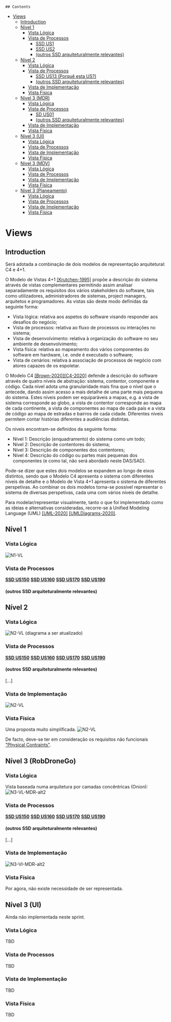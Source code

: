 	## Contents
- [Views](#views)
	- [Introduction](#introduction)
	- [Nível 1](#nível-1)
		- [Vista Lógica](#vista-lógica)
		- [Vista de Processos](#vista-de-processos)
			- [SSD US1](#ssd-us1)
			- [SSD US2](#ssd-us2)
			- [(outros SSD arquiteturalmente relevantes)](#outros-ssd-arquiteturalmente-relevantes)
	- [Nível 2](#nível-2)
		- [Vista Lógica](#vista-lógica-1)
		- [Vista de Processos](#vista-de-processos-1)
			- [SSD US13 (Porquê esta US?)](#ssd-us13-porquê-esta-us)
			- [(outros SSD arquiteturalmente relevantes)](#outros-ssd-arquiteturalmente-relevantes-1)
		- [Vista de Implementação](#vista-de-implementação)
		- [Vista Física](#vista-física)
	- [Nível 3 (MDR)](#nível-3-mdr)
		- [Vista Lógica](#vista-lógica-2)
		- [Vista de Processos](#vista-de-processos-2)
			- [SD US01](#sd-us01)
			- [(outros SSD arquiteturalmente relevantes)](#outros-ssd-arquiteturalmente-relevantes-2)
		- [Vista de Implementação](#vista-de-implementação-1)
		- [Vista Física](#vista-física-1)
	- [Nível 3 (UI)](#nível-3-ui)
		- [Vista Lógica](#vista-lógica-3)
		- [Vista de Processos](#vista-de-processos-3)
		- [Vista de Implementação](#vista-de-implementação-2)
		- [Vista Física](#vista-física-2)
	- [Nível 3 (MDV)](#nível-3-mdv)
		- [Vista Lógica](#vista-lógica-4)
		- [Vista de Processos](#vista-de-processos-4)
		- [Vista de Implementação](#vista-de-implementação-3)
		- [Vista Física](#vista-física-3)
	- [Nível 3 (Planeamento)](#nível-3-planeamento)
		- [Vista Lógica](#vista-lógica-5)
		- [Vista de Processos](#vista-de-processos-5)
		- [Vista de Implementação](#vista-de-implementação-4)
		- [Vista Física](#vista-física-4)

# Views

## Introduction
Será adotada a combinação de dois modelos de representação arquitetural: C4 e 4+1.

O Modelo de Vistas 4+1 [[Krutchen-1995]](References.md#Kruchten-1995) propõe a descrição do sistema através de vistas complementares permitindo assim analisar separadamente os requisitos dos vários stakeholders do software, tais como utilizadores, administradores de sistemas, project managers, arquitetos e programadores. As vistas são deste modo definidas da seguinte forma:

- Vista lógica: relativa aos aspetos do software visando responder aos desafios do negócio;
- Vista de processos: relativa ao fluxo de processos ou interações no sistema;
- Vista de desenvolvimento: relativa à organização do software no seu ambiente de desenvolvimento;
- Vista física: relativa ao mapeamento dos vários componentes do software em hardware, i.e. onde é executado o software;
- Vista de cenários: relativa à associação de processos de negócio com atores capazes de os espoletar.

O Modelo C4 [[Brown-2020]](References.md#Brown-2020)[[C4-2020]](References.md#C4-2020) defende a descrição do software através de quatro níveis de abstração: sistema, contentor, componente e código. Cada nível adota uma granularidade mais fina que o nível que o antecede, dando assim acesso a mais detalhe de uma parte mais pequena do sistema. Estes níveis podem ser equiparáveis a mapas, e.g. a vista de sistema corresponde ao globo, a vista de contentor corresponde ao mapa de cada continente, a vista de componentes ao mapa de cada país e a vista de código ao mapa de estradas e bairros de cada cidade.
Diferentes níveis permitem contar histórias diferentes a audiências distintas.

Os níveis encontram-se definidos da seguinte forma:
- Nível 1: Descrição (enquadramento) do sistema como um todo;
- Nível 2: Descrição de contentores do sistema;
- Nível 3: Descrição de componentes dos contentores;
- Nível 4: Descrição do código ou partes mais pequenas dos componentes (e como tal, não será abordado neste DAS/SAD).

Pode-se dizer que estes dois modelos se expandem ao longo de eixos distintos, sendo que o Modelo C4 apresenta o sistema com diferentes níveis de detalhe e o Modelo de Vista 4+1 apresenta o sistema de diferentes perspetivas. Ao combinar os dois modelos torna-se possível representar o sistema de diversas perspetivas, cada uma com vários níveis de detalhe.

Para modelar/representar visualmente, tanto o que foi implementado como as ideias e alternativas consideradas, recorre-se à Unified Modeling Language (UML) [[UML-2020]](References.md#UML-2020) [[UMLDiagrams-2020]](References.md#UMLDiagrams-2020).

## Nível 1
### Vista Lógica

![N1-VL](diagramas/nivel1/N1-VL.png)

### Vista de Processos

**[SSD US150](diagramas/nivel1/UC150.md)**
**[SSD US160](diagramas/nivel1/UC160.md)**
**[SSD US170](diagramas/nivel1/UC170.md)**
**[SSD US190](diagramas/nivel1/UC190.md)**

#### (outros SSD arquiteturalmente relevantes)


## Nível 2
### Vista Lógica

![N2-VL](diagramas/nivel2/N2-VL.png)
(diagrama a ser atualizado)

### Vista de Processos

**[SSD US150](diagramas/nivel2/UC150.md)**
**[SSD US160](diagramas/nivel2/UC160.md)**
**[SSD US170](diagramas/nivel2/UC170.md)**
**[SSD US190](diagramas/nivel2/UC190.md)**

#### (outros SSD arquiteturalmente relevantes)
[...]

### Vista de Implementação
![N2-VL](diagramas/nivel2/N2-VI.png)


### Vista Física

Uma proposta muito simplificada. 
![N2-VL](diagramas/nivel2/N2-VF.png)


De facto, deve-se ter em consideração os requisitos não funcionais ["Physical Contraints"](Background.md#Physical_Constraints).

## Nível 3 (RobDroneGo)

### Vista Lógica

Vista baseada numa arquitetura por camadas concêntricas (Onion):
![N3-VL-MDR-alt2](diagramas/nivel3/MDR/N3-VL-MDR-alt2.png)

### Vista de Processos

**[SSD US150](diagramas/nivel3/UC150.md)**
**[SSD US160](diagramas/nivel3/UC160.md)**
**[SSD US170](diagramas/nivel3/UC170.md)**
**[SSD US190](diagramas/nivel3/UC190.md)**

#### (outros SSD arquiteturalmente relevantes)
[...]

### Vista de Implementação
![N3-VI-MDR-alt2](diagramas/nivel3/N3-VI.png)

### Vista Física

Por agora, não existe necessidade de ser representada.

## Nível 3 (UI)
Ainda não implementada neste sprint.
### Vista Lógica
TBD

### Vista de Processos
TBD

### Vista de Implementação
TBD

### Vista Física
TBD
